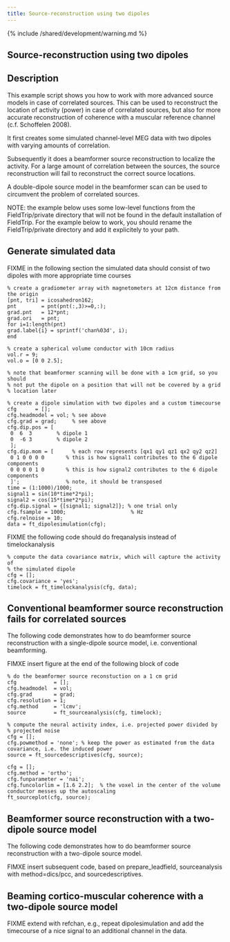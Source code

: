 ```yaml
---
title: Source-reconstruction using two dipoles
---
```


{% include /shared/development/warning.md %}

## Source-reconstruction using two dipoles

## Description

This example script shows you how to work with more advanced source models in case of correlated sources. This can be used to reconstruct the location of activity (power) in case of correlated sources, but also for more accurate reconstruction of coherence with a muscular reference channel (c.f. Schoffelen 2008).

It first creates some simulated channel-level MEG data with two dipoles with varying amounts of correlation.

Subsequently it does a beamformer source reconstruction to localize the activity. For a large amount of correlation between the sources, the source reconstruction will fail to reconstruct the correct source locations.

A double-dipole source model in the beamformer scan can be used to circumvent the problem of correlated sources.

NOTE: the example below uses some low-level functions from the FieldTrip/private directory that will not be found in the default installation of FieldTrip. For the example below to work, you should rename the FieldTrip/private directory and add it explicitely to your path.

## Generate simulated data

FIXME in the following section the simulated data should consist of two dipoles with more appropriate time courses

    % create a gradiometer array with magnetometers at 12cm distance from the origin
    [pnt, tri] = icosahedron162;
    pnt        = pnt(pnt(:,3)>=0,:);
    grad.pnt   = 12*pnt;
    grad.ori   = pnt;
    for i=1:length(pnt)
    grad.label{i} = sprintf('chan%03d', i);
    end

    % create a spherical volume conductor with 10cm radius
    vol.r = 9;
    vol.o = [0 0 2.5];

    % note that beamformer scanning will be done with a 1cm grid, so you should
    % not put the dipole on a position that will not be covered by a grid
    % location later

    % create a dipole simulation with two dipoles and a custom timecourse
    cfg      = [];
    cfg.headmodel = vol; % see above
    cfg.grad = grad;     % see above
    cfg.dip.pos = [
     0  6  3        % dipole 1
     0  -6 3        % dipole 2
     ];
    cfg.dip.mom = [      % each row represents [qx1 qy1 qz1 qx2 qy2 qz2]
     0 1 0 0 0 0       % this is how signal1 contributes to the 6 dipole components
     0 0 0 0 1 0       % this is how signal2 contributes to the 6 dipole components
     ]';               % note, it should be transposed
    time = (1:1000)/1000;
    signal1 = sin(10*time*2*pi);
    signal2 = cos(15*time*2*pi);
    cfg.dip.signal = {[signal1; signal2]}; % one trial only
    cfg.fsample = 1000;                     % Hz
    cfg.relnoise = 10;
    data = ft_dipolesimulation(cfg);

FIXME the following code should do freqanalysis instead of timelockanalysis

    % compute the data covariance matrix, which will capture the activity of
    % the simulated dipole
    cfg = [];
    cfg.covariance = 'yes';
    timelock = ft_timelockanalysis(cfg, data);

## Conventional beamformer source reconstruction fails for correlated sources

The following code demonstrates how to do beamformer source reconstruction with a single-dipole source model, i.e. conventional beamforming.

FIMXE insert figure at the end of the following block of code

    % do the beamformer source reconstuction on a 1 cm grid
    cfg            = [];
    cfg.headmodel  = vol;
    cfg.grad       = grad;
    cfg.resolution = 1;
    cfg.method     = 'lcmv';
    source         = ft_sourceanalysis(cfg, timelock);

    % compute the neural activity index, i.e. projected power divided by
    % projected noise
    cfg = [];
    cfg.powmethod = 'none'; % keep the power as estimated from the data covariance, i.e. the induced power
    source = ft_sourcedescriptives(cfg, source);

    cfg = [];
    cfg.method = 'ortho';
    cfg.funparameter = 'nai';
    cfg.funcolorlim = [1.6 2.2];  % the voxel in the center of the volume conductor messes up the autoscaling
    ft_sourceplot(cfg, source);

## Beamformer source reconstruction with a two-dipole source model

The following code demonstrates how to do beamformer source reconstruction with a two-dipole source model.

FIMXE insert subsequent code, based on prepare_leadfield, sourceanalysis with method=dics/pcc, and sourcedescriptives.

## Beaming cortico-muscular coherence with a two-dipole source model

FIXME extend with refchan, e.g., repeat dipolesimulation and add the timecourse of a nice signal to an additional channel in the data.
